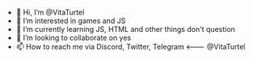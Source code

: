 - 👋 Hi, I’m @VitaTurtel
- 👀 I’m interested in games and JS
- 🌱 I’m currently learning JS, HTML and other things don't question
- 💞️ I’m looking to collaborate on yes
- 📫 How to reach me via Discord, Twitter, Telegram <--- @VitaTurtel
